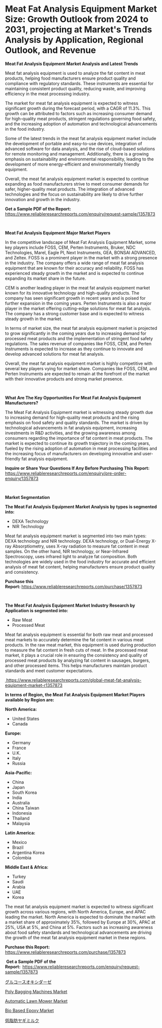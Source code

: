 <p><h1>Meat Fat Analysis Equipment Market Size: Growth Outlook from 2024 to 2031, projecting at Market's Trends Analysis by Application, Regional Outlook, and Revenue</h1></p><p><strong>Meat Fat Analysis Equipment Market Analysis and Latest Trends</strong></p>
<p><p>Meat fat analysis equipment is used to analyze the fat content in meat products, helping food manufacturers ensure product quality and compliance with regulatory standards. These instruments are essential for maintaining consistent product quality, reducing waste, and improving efficiency in the meat processing industry.</p><p>The market for meat fat analysis equipment is expected to witness significant growth during the forecast period, with a CAGR of 11.3%. This growth can be attributed to factors such as increasing consumer demand for high-quality meat products, stringent regulations governing food safety, and the increasing adoption of automation and technological advancements in the food industry.</p><p>Some of the latest trends in the meat fat analysis equipment market include the development of portable and easy-to-use devices, integration of advanced software for data analysis, and the rise of cloud-based solutions for remote monitoring and management. Additionally, there is a growing emphasis on sustainability and environmental responsibility, leading to the development of more energy-efficient and environmentally friendly equipment.</p><p>Overall, the meat fat analysis equipment market is expected to continue expanding as food manufacturers strive to meet consumer demands for safer, higher-quality meat products. The integration of advanced technologies and the focus on sustainability are likely to drive further innovation and growth in the industry.</p></p>
<p><strong>Get a Sample PDF of the Report:&nbsp;</strong> <a href="https://www.reliableresearchreports.com/enquiry/request-sample/1357873">https://www.reliableresearchreports.com/enquiry/request-sample/1357873</a></p>
<p>&nbsp;</p>
<p><strong>Meat Fat Analysis Equipment Major Market Players</strong></p>
<p><p>In the competitive landscape of Meat Fat Analysis Equipment Market, some key players include FOSS, CEM, Perten Instruments, Bruker, NDC Technologies, Marel, Eagle PI, Next Instruments, GEA, BONSAI ADVANCED, and Zeltex. FOSS is a prominent player in the market with a strong presence in the industry. The company offers a wide range of meat fat analysis equipment that are known for their accuracy and reliability. FOSS has experienced steady growth in the market and is expected to continue expanding its market share in the future.</p><p>CEM is another leading player in the meat fat analysis equipment market known for its innovative technology and high-quality products. The company has seen significant growth in recent years and is poised for further expansion in the coming years. Perten Instruments is also a major player in the market offering cutting-edge solutions for meat fat analysis. The company has a strong customer base and is expected to witness steady growth in the market.</p><p>In terms of market size, the meat fat analysis equipment market is projected to grow significantly in the coming years due to increasing demand for processed meat products and the implementation of stringent food safety regulations. The sales revenue of companies like FOSS, CEM, and Perten Instruments is expected to increase as they continue to innovate and develop advanced solutions for meat fat analysis.</p><p>Overall, the meat fat analysis equipment market is highly competitive with several key players vying for market share. Companies like FOSS, CEM, and Perten Instruments are expected to remain at the forefront of the market with their innovative products and strong market presence.</p></p>
<p>&nbsp;</p>
<p><strong>What Are The Key Opportunities For Meat Fat Analysis Equipment Manufacturers?</strong></p>
<p><p>The Meat Fat Analysis Equipment market is witnessing steady growth due to increasing demand for high-quality meat products and the rising emphasis on food safety and quality standards. The market is driven by technological advancements in fat analysis equipment, increasing investments in R&D activities, and the growing awareness among consumers regarding the importance of fat content in meat products. The market is expected to continue its growth trajectory in the coming years, fueled by the rising adoption of automation in meat processing facilities and the increasing focus of manufacturers on developing innovative and user-friendly fat analysis equipment.</p></p>
<p><strong>Inquire or Share Your Questions If Any Before Purchasing This Report:</strong> <a href="https://www.reliableresearchreports.com/enquiry/pre-order-enquiry/1357873">https://www.reliableresearchreports.com/enquiry/pre-order-enquiry/1357873</a></p>
<p>&nbsp;</p>
<p><strong>Market Segmentation</strong></p>
<p><strong>The Meat Fat Analysis Equipment Market Analysis by types is segmented into:</strong></p>
<p><ul><li>DEXA Technology</li><li>NIR Technology</li></ul></p>
<p><p>Meat fat analysis equipment market is segmented into two main types: DEXA technology and NIR technology. DEXA technology, or Dual-Energy X-ray Absorptiometry, uses X-ray radiation to measure fat content in meat samples. On the other hand, NIR technology, or Near-Infrared Spectroscopy, uses infrared light to analyze fat composition. Both technologies are widely used in the food industry for accurate and efficient analysis of meat fat content, helping manufacturers ensure product quality and consistency.</p></p>
<p><strong>Purchase this Report:&nbsp;</strong><a href="https://www.reliableresearchreports.com/purchase/1357873">https://www.reliableresearchreports.com/purchase/1357873</a></p>
<p>&nbsp;</p>
<p><strong>The Meat Fat Analysis Equipment Market Industry Research by Application is segmented into:</strong></p>
<p><ul><li>Raw Meat</li><li>Processed Meat</li></ul></p>
<p><p>Meat fat analysis equipment is essential for both raw meat and processed meat markets to accurately determine the fat content in various meat products. In the raw meat market, this equipment is used during production to measure the fat content in fresh cuts of meat. In the processed meat market, it plays a crucial role in ensuring the consistency and quality of processed meat products by analyzing fat content in sausages, burgers, and other processed items. This helps manufacturers maintain product standards and meet customer expectations.</p></p>
<p><a href="https://www.reliableresearchreports.com/global-meat-fat-analysis-equipment-market-r1357873">&nbsp;https://www.reliableresearchreports.com/global-meat-fat-analysis-equipment-market-r1357873</a></p>
<p><strong>In terms of Region, the Meat Fat Analysis Equipment Market Players available by Region are:</strong></p>
<p>
    <p> <strong> North America: </strong>
        <ul>
            <li>United States</li>
            <li>Canada</li>
        </ul>
        </p> 
    <p> <strong> Europe: </strong>
        <ul>
            <li>Germany</li>
            <li>France</li>
            <li>U.K.</li>
            <li>Italy</li>
            <li>Russia</li>
        </ul>
        </p> 
    <p> <strong> Asia-Pacific: </strong>
        <ul>
            <li>China</li>
            <li>Japan</li>
            <li>South Korea</li>
            <li>India</li>
            <li>Australia</li>
            <li>China Taiwan</li>
            <li>Indonesia</li>
            <li>Thailand</li>
            <li>Malaysia</li>
        </ul>
        </p> 
    <p> <strong> Latin America: </strong>
        <ul>
            <li>Mexico</li>
            <li>Brazil</li>
            <li>Argentina Korea</li>
            <li>Colombia</li>
        </ul>
        </p> 
    <p> <strong> Middle East & Africa: </strong>
        <ul>
            <li>Turkey</li>
            <li>Saudi</li>
            <li>Arabia</li>
            <li>UAE</li>
            <li>Korea</li>
        </ul>
    </p>
    </p>
<p><p>The meat fat analysis equipment market is expected to witness significant growth across various regions, with North America, Europe, and APAC leading the market. North America is expected to dominate the market with a market share of approximately 35%, followed by Europe at 30%, APAC at 25%, USA at 5%, and China at 5%. Factors such as increasing awareness about food safety standards and technological advancements are driving the growth of the meat fat analysis equipment market in these regions.</p></p>
<p><strong>Purchase this Report: </strong><a href="https://www.reliableresearchreports.com/purchase/1357873">https://www.reliableresearchreports.com/purchase/1357873</a></p>
<p>&nbsp;<strong>Get a Sample PDF of the Report:&nbsp;&nbsp;</strong><a href="https://www.reliableresearchreports.com/enquiry/request-sample/1357873">https://www.reliableresearchreports.com/enquiry/request-sample/1357873</a></p>
<p><strong></strong></p>
<p><p><a href="https://medium.com/@roxanenader1/%E3%82%B0%E3%83%AB%E3%82%B3%E3%83%BC%E3%82%B9%E3%82%AA%E3%82%AD%E3%82%B7%E3%83%80%E3%83%BC%E3%82%BC%E5%B8%82%E5%A0%B4-%E7%A8%AE%E9%A1%9E-%E7%94%A8%E9%80%94-%E3%81%8A%E3%82%88%E3%81%B3%E5%9C%B0%E7%90%86%E3%81%AB%E3%82%88%E3%82%8B%E5%8C%85%E6%8B%AC%E7%9A%84%E3%81%AA%E8%A9%95%E4%BE%A1-f001fecc0182">グルコースオキシダーゼ</a></p><p><a href="https://view.publitas.com/reportprime-1/decoding-poly-bagging-machines-market-metrics-market-share-trends-and-growth-patterns/">Poly Bagging Machines Market</a></p><p><a href="https://www.linkedin.com/pulse/analyzing-automatic-lawn-mower-market-global-industry-perspective-iqihe?trackingId=F9q%2FeKbkHAJ4SU35%2BJ4g5A%3D%3D">Automatic Lawn Mower Market</a></p><p><a href="https://issuu.com/reportprime-2/docs/bio-based-epoxy-market-size-2030.pptx">Bio Based Epoxy Market</a></p><p><a href="https://medium.com/@amberchain86/%E4%BD%8E%E8%84%82%E8%82%AA%E5%B1%B1%E7%BE%8A%E4%B9%B3%E5%B8%82%E5%A0%B4-%E3%82%BF%E3%82%A4%E3%83%97-%E7%94%A8%E9%80%94-%E5%9C%B0%E7%90%86%E5%88%A5%E3%81%AB%E3%82%88%E3%82%8B%E5%8C%85%E6%8B%AC%E7%9A%84%E8%A9%95%E4%BE%A1-3b6ce0f68de0">低脂肪ヤギミルク</a></p></p>